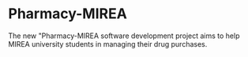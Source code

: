 # Pharmacy-MIREA
The new "Pharmacy-MIREA software development project aims to help MIREA university students in managing their drug purchases.
